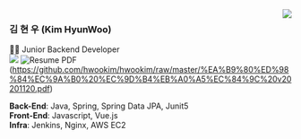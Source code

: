 <img align="right" src="https://github-readme-stats.vercel.app/api?username=hwookim&show_icons=true&theme=great-gatsby" />

### 김 현 우 (Kim HyunWoo)
👨‍💻 Junior Backend Developer  
[![](http://img.shields.io/badge/-Resume-00A98F?style=flat&logo=About.me&logoColor=white&link=https://hwookim-portfolio.netlify.app/)](https://hwookim-portfolio.netlify.app/)
![Resume PDF](http://img.shields.io/badge/-Resume%20PDF-1E4C7C?style=flat&logo=About.me&logoColor=white&link=https://github.com/hwookim/hwookim/raw/master/%EA%B9%80%ED%98%84%EC%9A%B0%20%EC%9D%B4%EB%A0%A5%EC%84%9C%20v20201120.pdf)
(https://github.com/hwookim/hwookim/raw/master/%EA%B9%80%ED%98%84%EC%9A%B0%20%EC%9D%B4%EB%A0%A5%EC%84%9C%20v20201120.pdf)

**Back-End**: Java, Spring, Spring Data JPA, Junit5  
**Front-End**: Javascript, Vue.js  
**Infra**: Jenkins, Nginx, AWS EC2
